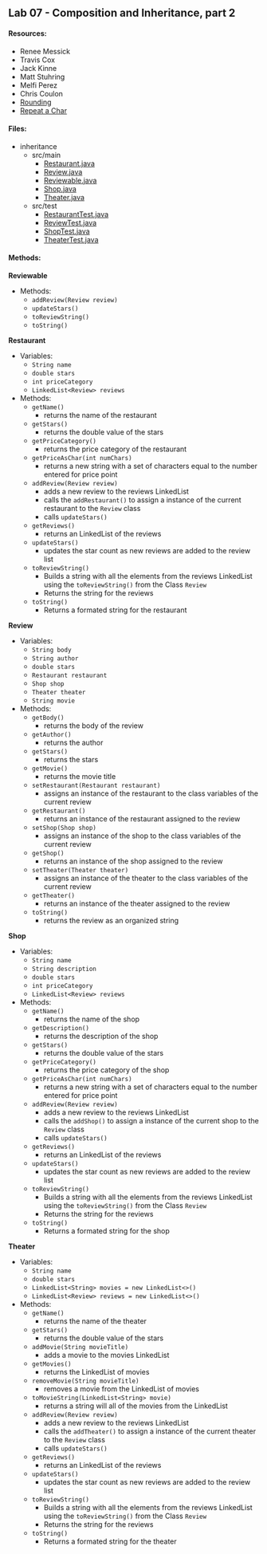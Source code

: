 ## Lab 07 - Composition and Inheritance, part 2
#### Resources:
* Renee Messick
* Travis Cox
* Jack Kinne
* Matt Stuhring
* Melfi Perez
* Chris Coulon
* [Rounding](https://stackoverflow.com/questions/8825209/rounding-decimal-points)
* [Repeat a Char](https://stackoverflow.com/questions/2255500/can-i-multiply-strings-in-java-to-repeat-sequences)

#### Files:
* inheritance
  * src/main 
    * [Restaurant.java](../inheritance/src/main/java/inheritance/Restaurant.java)
    * [Review.java](../inheritance/src/main/java/inheritance/Review.java)
    * [Reviewable.java](../inheritance/src/main/java/inheritance/Reviewable.java)
    * [Shop.java](../inheritance/src/main/java/inheritance/Shop.java)
    * [Theater.java](../inheritance/src/main/java/inheritance/Theater.java)
  * src/test
    * [RestaurantTest.java](../inheritance/src/test/java/inheritance/RestaurantTest.java)
    * [ReviewTest.java](../inheritance/src/test/java/inheritance/ReviewTest.java)
    * [ShopTest.java](../inheritance/src/test/java/inheritance/ShopTest.java)
    * [TheaterTest.java](../inheritance/src/test/java/inheritance/TheaterTest.java)

#### Methods:
**Reviewable**
* Methods:
  * `addReview(Review review)`
  * `updateStars()`
  * `toReviewString()`
  * `toString()`

**Restaurant**
* Variables:
  * `String name`
  * `double stars`
  * `int priceCategory`
  * `LinkedList<Review> reviews`
* Methods:
  * `getName()`
    * returns the name of the restaurant
  * `getStars()`
    * returns the double value of the stars
  * `getPriceCategory()`
    * returns the price category of the restaurant
  * `getPriceAsChar(int numChars)`
    * returns a new string with a set of characters equal to the number entered for price point
  * `addReview(Review review)`
    * adds a new review to the reviews LinkedList
    * calls the `addRestaurant()` to assign a instance of the current restaurant to the `Review` class
    * calls `updateStars()`
  * `getReviews()`
    * returns an LinkedList<Review> of the reviews
  * `updateStars()`
    * updates the star count as new reviews are added to the review list
  * `toReviewString()`
    * Builds a string with all the elements from the reviews LinkedList using the `toReviewString()` from the Class `Review`
    * Returns the string for the reviews
  * `toString()`
    * Returns a formated string for the restaurant

**Review**
* Variables:
  * `String body`
  * `String author`
  * `double stars`
  * `Restaurant restaurant`
  * `Shop shop`
  * `Theater theater`
  * `String movie`
* Methods:
  * `getBody()`
    * returns the body of the review
  * `getAuthor()`
    * returns the author
  * `getStars()`
    * returns the stars
  * `getMovie()`
    * returns the movie title
  * `setRestaurant(Restaurant restaurant)`
    * assigns an instance of the restaurant to the class variables of the current review
  * `getRestaurant()`
    * returns an instance of the restaurant assigned to the review
  * `setShop(Shop shop)`
    * assigns an instance of the shop to the class variables of the current review
  * `getShop()`
    * returns an instance of the shop assigned to the review
  * `setTheater(Theater theater)`
    * assigns an instance of the theater to the class variables of the current review
  * `getTheater()`
    * returns an instance of the theater assigned to the review
  * `toString()`
    * returns the review as an organized string

**Shop**
* Variables:
  * `String name`
  * `String description`
  * `double stars`
  * `int priceCategory`
  * `LinkedList<Review> reviews`
* Methods:
  * `getName()`
    * returns the name of the shop
  * `getDescription()`
    * returns the description of the shop
  * `getStars()`
    * returns the double value of the stars
  * `getPriceCategory()`
    * returns the price category of the shop
  * `getPriceAsChar(int numChars)`
    * returns a new string with a set of characters equal to the number entered for price point
  * `addReview(Review review)`
    * adds a new review to the reviews LinkedList
    * calls the `addShop()` to assign a instance of the current shop to the `Review` class
    * calls `updateStars()`
  * `getReviews()`
    * returns an LinkedList<Review> of the reviews
  * `updateStars()`
    * updates the star count as new reviews are added to the review list
  * `toReviewString()`
    * Builds a string with all the elements from the reviews LinkedList using the `toReviewString()` from the Class `Review`
    * Returns the string for the reviews
  * `toString()`
    * Returns a formated string for the shop

**Theater**
* Variables:
  * `String name`
  * `double stars`
  * `LinkedList<String> movies = new LinkedList<>()`
  * `LinkedList<Review> reviews = new LinkedList<>()`
* Methods:
  * `getName()`
    * returns the name of the theater
  * `getStars()`
    * returns the double value of the stars
  * `addMovie(String movieTitle)`
    * adds a movie to the movies LinkedList
  * `getMovies()`
    * returns the LinkedList of movies
  * `removeMovie(String movieTitle)`
    * removes a movie from the LinkedList of movies
  * `toMovieString(LinkedList<String> movie)`
    * returns a string will all of the movies from the LinkedList
  * `addReview(Review review)`
    * adds a new review to the reviews LinkedList
    * calls the `addTheater()` to assign a instance of the current theater to the `Review` class
    * calls `updateStars()`
  * `getReviews()`
    * returns an LinkedList<Review> of the reviews
  * `updateStars()`
    * updates the star count as new reviews are added to the review list
  * `toReviewString()`
    * Builds a string with all the elements from the reviews LinkedList using the `toReviewString()` from the Class `Review`
    * Returns the string for the reviews
  * `toString()`
    * Returns a formated string for the theater
